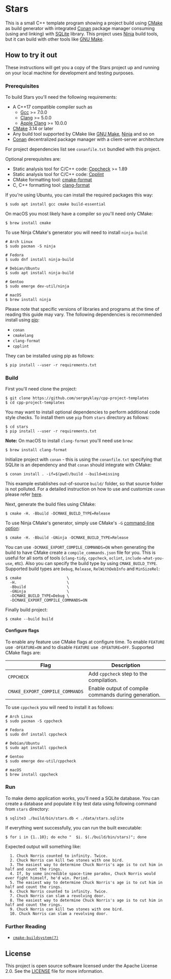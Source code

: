 # Stars

This is a small C++ template program showing a project build using [CMake][cmake]
as build generator with integrated [Conan][conan] package manager consuming (using
and linking) with [SQLite][sqlite] library. This project uses [Ninja][ninja]
build tools, but it can build with other tools like [GNU Make][make].

## How to try it out

These instructions will get you a copy of the Stars project up and running on
your local machine for development and testing purposes.

### Prerequisites

To build Stars you'll need the following requirements:

- A C++17 compatible compiler such as
  - [Gcc][gcc] >= 7.0.0
  - [Clang][clang] >= 5.0.0
  - [Apple Clang][apple clang] >= 10.0.0
- [CMake][cmake] 3.14 or later
- Any build tool supported by CMake like [GNU Make][make], [Ninja][ninja] and so on
- [Conan][conan] decentralized package manager with a client-server architecture

For project dependencies list see `conanfile.txt` bundled with this project.

Optional prerequisites are:

- Static analysis tool for C/C++ code: [Cppcheck][cppcheck] >= 1.89
- Static analysis tool for C/C++ code: [Cpplint][cpplint]
- CMake formatting tool: [cmake-format][cmake-format]
- C, C++ formatting tool: [clang-format][clang-format]

If you're using Ubuntu, you can install the required packages this way:

```shell script
$ sudo apt install gcc cmake build-essential
```

On macOS you most likely have a compiler so you'll need only CMake:

```shell script
$ brew install cmake
```

To use Ninja CMake's generator you will need to install `ninja-build`:

```shell script
# Arch Linux
$ sudo pacman -S ninja

# Fedora
$ sudo dnf install ninja-build

# Debian/Ubuntu
$ sudo apt install ninja-build
 
# Gentoo
$ sudo emerge dev-util/ninja

# macOS
$ brew install ninja
```

Please note that specific versions of libraries and programs at the time of
reading this guide may vary. The following dependencies is recommended install
using [pip][pip]:

- `conan`
- `cmakelang`
- `clang-format`
- `cpplint`

They can be installed using pip as follows:

```shell script
$ pip install --user -r requirements.txt
```

### Build

First you'll need clone the project:

```shell script
$ git clone https://github.com/sergeyklay/cpp-project-templates
$ cd cpp-project-templates
```

You may want to install optional dependencies to perform additional code style checks.
To install them use `pip` from `stars` directory as follows:

```shell script
$ cd stars
$ pip install --user -r requirements.txt
```

**Note:** On macOS to install `clang-format` you'll need use `brew`:

```shell script
$ brew install clang-format
```

Initialize project with `conan` - this is using the `conanfile.txt` specifying
that SQLite is an dependency and that `conan` should integrate with CMake:

```shell script
$ conan install . -if=$(pwd)/build --build=missing
```

This example establishes out-of-source `build/` folder, so that source folder
is not polluted. For a detailed instruction on how to use and customize `conan`
please refer [here][conan-start].

Next, generate the build files using CMake:

```shell script
$ cmake -H. -Bbuild -DCMAKE_BUILD_TYPE=Release
```

To use Ninja CMake's generator, simply use CMake's `-G` [command-line option][cmake-cli]:
```shell script
$ cmake -H. -Bbuild -GNinja -DCMAKE_BUILD_TYPE=Release
```

You can use `-DCMAKE_EXPORT_COMPILE_COMMANDS=ON` when generating the build
to have CMake create a `compile_commands.json` file for you. This is useful
for all sorts of tools (`clang-tidy`, `cppcheck`, `oclint`, `include-what-you-use`,
etc). Also you can specify the build type by using `CMAKE_BUILD_TYPE`. Supported
build types are `Debug`, `Release`, `RelWithDebInfo` and `MinSizeRel`:

```shell script
$ cmake                    \
  -H.                      \
  -Bbuild                  \
  -GNinja                  \
  -DCMAKE_BUILD_TYPE=Debug \
  -DCMAKE_EXPORT_COMPILE_COMMANDS=ON
```

Finally build project:
```shell script
$ cmake --build build
```
#### Configure flags

To enable any feature use CMake flags at configure time.
To enable `FEATURE` use `-DFEATURE=ON` and to disable `FEATURE` use `-DFEATURE=OFF`.
Supported CMake flags are:

| Flag                            | Description                                          |
| ------------------------------- |------------------------------------------------------|
| `CPPCHECK`                      | Add `cppcheck` step to the compilation.              |
| `CMAKE_EXPORT_COMPILE_COMMANDS` | Enable output of compile commands during generation. |


To use `cppcheck` you will need to install it as follows:

```shell script
# Arch Linux
$ sudo pacman -S cppcheck

# Fedora
$ sudo dnf install cppcheck

# Debian/Ubuntu
$ sudo apt install cppcheck
 
# Gentoo
$ sudo emerge dev-util/cppcheck

# macOS
$ brew install cppcheck
```

### Run

To make demo application works, you'll need a SQLite database. You can create a
database and populate it by test data using following command from `stars` directory:

```shell script
$ sqlite3 ./build/bin/stars.db < ./data/stars.sqlite
```

If everything went successfully, you can run the built executable:

```shell script
$ for i in {1..10}; do echo "  $i. $(./build/bin/stars)"; done
```

Expected output will something like:

```
  1. Chuck Norris counted to infinity. Twice.
  2. Chuck Norris can kill two stones with one bird.
  3. The easiest way to determine Chuck Norris's age is to cut him in half and count the rings.
  4. If, by some incredible space-time paradox, Chuck Norris would ever fight himself, he'd win. Period.
  5. The easiest way to determine Chuck Norris's age is to cut him in half and count the rings.
  6. Chuck Norris counted to infinity. Twice.
  7. Chuck Norris can slam a revolving door.
  8. The easiest way to determine Chuck Norris's age is to cut him in half and count the rings.
  9. Chuck Norris can kill two stones with one bird.
  10. Chuck Norris can slam a revolving door.
```

### Further Reading

- [`cmake-buildsystem(7)`][cmake-buildsystem]

## License

This project is open source software licensed under the Apache License 2.0.
See the [LICENSE][license] file for more information.

[sqlite]: https://www.sqlite.org/index.html
[ninja]: https://ninja-build.org/
[conan]: https://conan.io/
[conan-start]: https://docs.conan.io/en/latest/getting_started.html
[gcc]: https://gcc.gnu.org/
[clang]: https://clang.llvm.org/
[apple clang]: https://apps.apple.com/us/app/xcode/id497799835
[cmake]: https://cmake.org/
[make]: https://www.gnu.org/software/make/
[cppcheck]: https://github.com/danmar/cppcheck
[cpplint]: https://github.com/cpplint/cpplint
[cmake-format]: https://github.com/cheshirekow/cmake_format
[clang-format]: https://clang.llvm.org/docs/ClangFormat.html
[pip]: https://pip.pypa.io/
[cmake-cli]: https://cmake.org/cmake/help/latest/manual/cmake.1.html
[cmake-buildsystem]: https://cmake.org/cmake/help/latest/manual/cmake-buildsystem.7.html
[license]: https://github.com/sergeyklay/cpp-project-templates/blob/master/LICENSE

